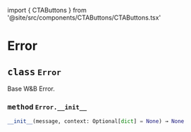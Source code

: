 import { CTAButtons } from '@site/src/components/CTAButtons/CTAButtons.tsx'

# Error

<CTAButtons githubLink='https://github.com/wandb/wandb/blob/main/wandb/errors/__init__.py'/>




## <kbd>class</kbd> `Error`
Base W&B Error. 

### <kbd>method</kbd> `Error.__init__`

```python
__init__(message, context: Optional[dict] = None) → None
```